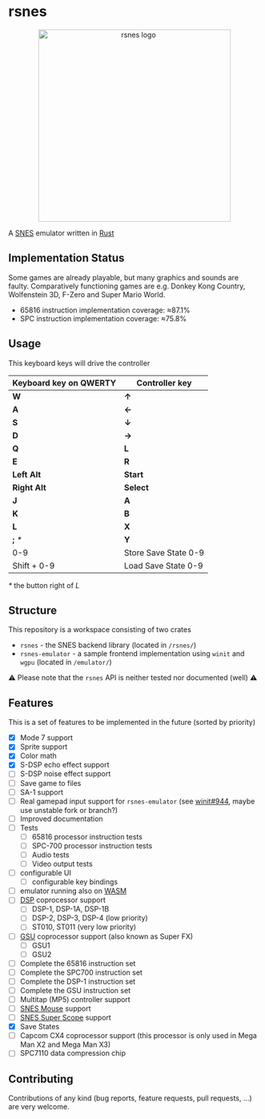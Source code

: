 # rsnes

<div align='center'>
  <img src='https://user-images.githubusercontent.com/26610181/131219139-4b2c12ca-cc3d-4a72-827c-1c83476a4401.png'
       alt='rsnes logo' width='384cm' align='center'>
</div>

A [SNES](https://en.wikipedia.org/wiki/Super_Nintendo_Entertainment_System) emulator written in [Rust](https://www.rust-lang.org/)

## Implementation Status

Some games are already playable, but many graphics and sounds are faulty.
Comparatively functioning games are e.g. Donkey Kong Country, Wolfenstein 3D,
F-Zero and Super Mario World.

- 65816 instruction implementation coverage: ≈87.1%
- SPC instruction implementation coverage: ≈75.8%

## Usage

This keyboard keys will drive the controller

| Keyboard key on QWERTY | Controller key       |
|------------------------|----------------------|
| **W**                  | **↑**                |
| **A**                  | **←**                |
| **S**                  | **↓**                |
| **D**                  | **→**                |
| **Q**                  | **L**                |
| **E**                  | **R**                |
| **Left Alt**           | **Start**            |
| **Right Alt**          | **Select**           |
| **J**                  | **A**                |
| **K**                  | **B**                |
| **L**                  | **X**                |
| **;** *\**             | **Y**                |
| 0-9                    | Store Save State 0-9 |
| Shift + 0-9            | Load Save State 0-9  |

*\** the button right of *L*

## Structure

This repository is a workspace consisting of two crates

- `rsnes` - the SNES backend library (located in `/rsnes/`)
- `rsnes-emulator` - a sample frontend implementation using `winit` and `wgpu` (located in `/emulator/`)

⚠️ Please note that the `rsnes` API is neither tested nor documented (well) ⚠️

## Features

This is a set of features to be implemented in the future (sorted by priority)

- [x] Mode 7 support
- [x] Sprite support
- [x] Color math
- [x] S-DSP echo effect support
- [ ] S-DSP noise effect support
- [ ] Save game to files
- [ ] SA-1 support
- [ ] Real gamepad input support for `rsnes-emulator` (see [winit#944](https://github.com/rust-windowing/winit/issues/944), maybe use unstable fork or branch?)
- [ ] Improved documentation
- [ ] Tests
  - [ ] 65816 processor instruction tests
  - [ ] SPC-700 processor instruction tests
  - [ ] Audio tests
  - [ ] Video output tests
- [ ] configurable UI
  - [ ] configurable key bindings
- [ ] emulator running also on [WASM](https://webassembly.org/)
- [ ] [DSP](https://en.wikipedia.org/wiki/NEC_%C2%B5PD7720#%C2%B5PD77C25) coprocessor support
  - [ ] DSP-1, DSP-1A, DSP-1B
  - [ ] DSP-2, DSP-3, DSP-4 (low priority)
  - [ ] ST010, ST011 (very low priority)
- [ ] [GSU](https://en.wikipedia.org/wiki/Super_FX) coprocessor support (also known as Super FX)
  - [ ] GSU1
  - [ ] GSU2
- [ ] Complete the 65816 instruction set
- [ ] Complete the SPC700 instruction set
- [ ] Complete the DSP-1 instruction set
- [ ] Complete the GSU instruction set
- [ ] Multitap (MP5) controller support
- [ ] [SNES Mouse](https://en.wikipedia.org/wiki/Super_NES_Mouse) support
- [ ] [SNES Super Scope](https://en.wikipedia.org/wiki/Super_Scope) support
- [x] Save States
- [ ] Capcom CX4 coprocessor support (this processor is only used in Mega Man X2 and Mega Man X3)
- [ ] SPC7110 data compression chip

## Contributing

Contributions of any kind (bug reports, feature requests, pull requests, …) are very welcome.
